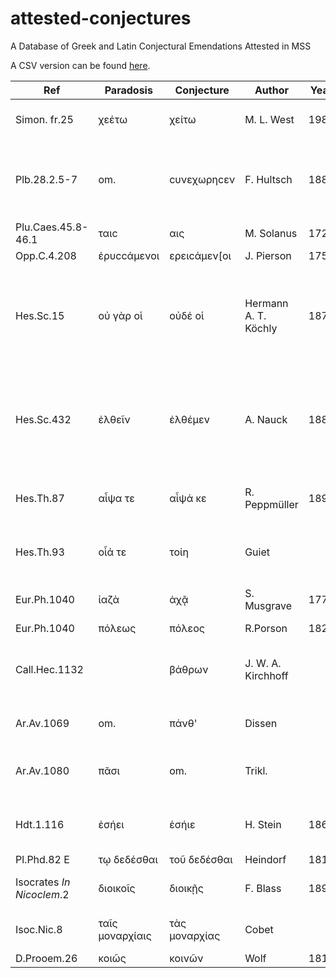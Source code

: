 # attested-conjectures
A Database of Greek and Latin Conjectural Emendations Attested in MSS

A CSV version can be found [here](./attested-conjectures.csv).

Ref|Paradosis|Conjecture|Author|Year|Attested Place|Rem.
---|---|---|---|---|---|---
Simon. fr.25|χεέτω|χείτω|M. L. West|1989|Oxy.81.5261|Accented χέιτω on papyrus.
Plb.28.2.5-7|om.|cυνεχωρηcεν|F. Hultsch|1889|Oxy.81.5267|Papyrus reads c]υνεχωρηc[ε; Hultsch supplies verb (omitted in MSS).
Plu.Caes.45.8-46.1|ταιc|αις|M. Solanus|1729|Oxy.81.5270|
Opp.C.4.208|ἐρυccάμενοι|ερειcάμεν[οι|J. Pierson|1752|Oxy.81.5278|
Hes.Sc.15|οὐ γὰρ οἱ|οὐδέ οἱ|Hermann A. T. Köchly|1874|Rainer papyrus- Wessely and Rzach *Studien zur Palaeographie und Papyruskunde* I (1901)|
Hes.Sc.432|ἐλθεῖν|ἐλθέμεν|A. Nauck|1889|Rainer papyrus- Wessely and Rzach *Studien zur Palaeographie und Papyruskunde* I (1901)|
Hes.Th.87|αἶψα τε|αἶψά κε|R. Peppmüller|1896|Wilcken *Sitzungsb. d. Berl. Akad.* 1887 p. 807|
Hes.Th.93|οἷά τε|τοίη|Guiet||Wilcken *Sitzungsb. d. Berl. Akad.* 1887 p. 807|
Eur.Ph.1040|ἰαζὰ|ἀχᾷ|S. Musgrave|1778|Oxy.2.224|Musgrave conjectured ἀχὰ
Eur.Ph.1040|πόλεως|πόλεος|R.Porson|1824|Oxy.2.224|
Call.Hec.1132||βάθρων|J. W. A. Kirchhoff||Weinberger *Mitth. aus d. Sammlung d. Pap. Erzherzog Rainer* V. 74|Details from Kenyon's article.
Ar.Av.1069|om.|πάνθ'|Dissen||Weil *Revue de Philologie* xiii. 179 (1882)|Editor's details from Weil's article.
Ar.Av.1080|πᾶσι|om.|Trikl.||Weil *Revue de Philologie* xiii. 179 (1882)|Editor's details from Dunbar's edition of Ar.Av.
Hdt.1.116|ἐσήει|ἐσήιε|H. Stein|1869|Munich papyrus - Wilcken *Archiv für Papyrus-forschung* I.471|
Pl.Phd.82 E|τῳ δεδέσθαι|τοῦ δεδέσθαι|Heindorf|1810|Brit.Mus.Pap.488|
Isocrates *In Nicoclem*.2|διοικοῖς|διοικῇς|F. Blass|1891|Schoene in *Mélanges Graux* p.481 ff.|
Isoc.Nic.8|ταῖς μοναρχίαις|τὰς μοναρχίας|Cobet||Schoene in *Mélanges Graux* p.481 ff.|Editor's details from Kenyon's article.
D.Prooem.26|κοιῶς|κοινῶν|Wolf|1812|Oxy.26|
